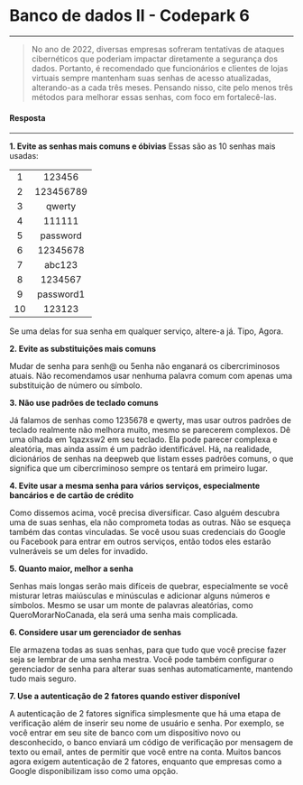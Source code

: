 # Banco de dados II - Codepark 6
***
>No ano de 2022, diversas empresas sofreram tentativas de ataques cibernéticos que poderiam impactar diretamente a segurança dos dados. Portanto, é recomendado que funcionários e clientes de lojas virtuais sempre mantenham suas senhas de acesso atualizadas, alterando-as a cada três meses. Pensando nisso, cite pelo menos três métodos para melhorar essas senhas, com foco em fortalecê-las.

#### Resposta
***
__1. Evite as senhas mais comuns e óbivias__
  Essas são as 10 senhas mais usadas:
  
  |       |           |
  | :---: | :-------: |
  |   1   |  123456   |
  |   2   | 123456789 |
  |   3   |  qwerty   |
  |   4   |  111111   |
  |   5   | password  |
  |   6   | 12345678  |
  |   7   |  abc123   |
  |   8   |  1234567  |
  |   9   | password1 |
  |  10   |  123123   |

  Se uma delas for sua senha em qualquer serviço, altere-a já. Tipo, Agora.

__2. Evite as substituições mais comuns__

Mudar de senha para senh@ ou 5enha não enganará os cibercriminosos atuais. Não recomendamos usar nenhuma palavra comum com apenas uma substituição de número ou símbolo.

__3. Não use padrões de teclado comuns__

Já falamos de senhas como 1235678 e qwerty, mas usar outros padrões de teclado realmente não melhora muito, mesmo se parecerem complexos. Dê uma olhada em 1qazxsw2 em seu teclado. Ela pode parecer complexa e aleatória, mas ainda assim é um padrão identificável. Há, na realidade, dicionários de senhas na deepweb que listam esses padrões comuns, o que significa que um cibercriminoso sempre os tentará em primeiro lugar.

__4. Evite usar a mesma senha para vários serviços, especialmente bancários e de cartão de crédito__

Como dissemos acima, você precisa diversificar. Caso alguém descubra uma de suas senhas, ela não comprometa todas as outras. Não se esqueça também das contas vinculadas. Se você usou suas credenciais do Google ou Facebook para entrar em outros serviços, então todos eles estarão vulneráveis se um deles for invadido.

__5. Quanto maior, melhor a senha__

Senhas mais longas serão mais difíceis de quebrar, especialmente se você misturar letras maiúsculas e minúsculas e adicionar alguns números e símbolos. Mesmo se usar um monte de palavras aleatórias, como QueroMorarNoCanada, ela será uma senha mais complicada.

__6. Considere usar um gerenciador de senhas__

Ele armazena todas as suas senhas, para que tudo que você precise fazer seja se lembrar de uma senha mestra. Você pode também configurar o gerenciador de senha para alterar suas senhas automaticamente, mantendo tudo mais seguro. 

__7. Use a autenticação de 2 fatores quando estiver disponível__

A autenticação de 2 fatores significa simplesmente que há uma etapa de verificação além de inserir seu nome de usuário e senha. Por exemplo, se você entrar em seu site de banco com um dispositivo novo ou desconhecido, o banco enviará um código de verificação por mensagem de texto ou email, antes de permitir que você entre na conta. Muitos bancos agora exigem autenticação de 2 fatores, enquanto que empresas como a Google disponibilizam isso como uma opção.